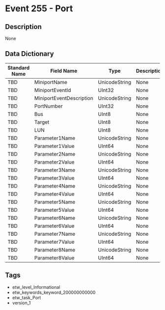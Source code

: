 # Event 255 - Port

## Description
None

## Data Dictionary
|Standard Name|Field Name|Type|Description|Sample Value|
|---|---|---|---|---|
|TBD|MiniportName|UnicodeString|None|`None`|
|TBD|MiniportEventId|UInt32|None|`None`|
|TBD|MiniportEventDescription|UnicodeString|None|`None`|
|TBD|PortNumber|UInt32|None|`None`|
|TBD|Bus|UInt8|None|`None`|
|TBD|Target|UInt8|None|`None`|
|TBD|LUN|UInt8|None|`None`|
|TBD|Parameter1Name|UnicodeString|None|`None`|
|TBD|Parameter1Value|UInt64|None|`None`|
|TBD|Parameter2Name|UnicodeString|None|`None`|
|TBD|Parameter2Value|UInt64|None|`None`|
|TBD|Parameter3Name|UnicodeString|None|`None`|
|TBD|Parameter3Value|UInt64|None|`None`|
|TBD|Parameter4Name|UnicodeString|None|`None`|
|TBD|Parameter4Value|UInt64|None|`None`|
|TBD|Parameter5Name|UnicodeString|None|`None`|
|TBD|Parameter5Value|UInt64|None|`None`|
|TBD|Parameter6Name|UnicodeString|None|`None`|
|TBD|Parameter6Value|UInt64|None|`None`|
|TBD|Parameter7Name|UnicodeString|None|`None`|
|TBD|Parameter7Value|UInt64|None|`None`|
|TBD|Parameter8Name|UnicodeString|None|`None`|
|TBD|Parameter8Value|UInt64|None|`None`|

## Tags
* etw_level_Informational
* etw_keywords_keyword_200000000000
* etw_task_Port
* version_1